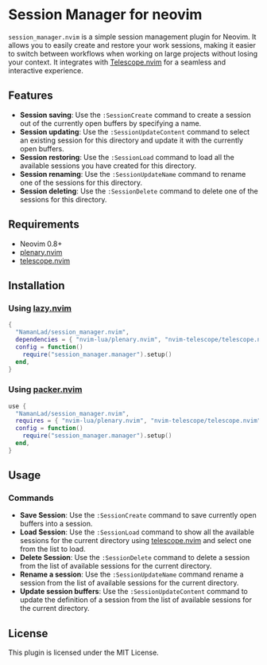 # Session Manager for neovim

`session_manager.nvim` is a simple session management plugin for Neovim. It allows you to
easily create and restore your work sessions, making it easier to switch between workflows
when working on large projects without losing your context. It integrates with
[Telescope.nvim](https://github.com/nvim-telescope/telescope.nvim) for a seamless and interactive experience.

## Features

- **Session saving**: Use the `:SessionCreate` command to create a session out of the
  currently open buffers by specifying a name.
- **Session updating**: Use the `:SessionUpdateContent` command to select an existing
  session for this directory and update it with the currently open buffers.
- **Session restoring**: Use the `:SessionLoad` command to load all the available sessions
  you have created for this directory.
- **Session renaming**: Use the `:SessionUpdateName` command to rename one of the sessions
  for this directory.
- **Session deleting**: Use the `:SessionDelete` command to delete one of the sessions for
  this directory.

## Requirements

- Neovim 0.8+
- [plenary.nvim](https://github.com/nvim-lua/plenary.nvim)
- [telescope.nvim](https://github.com/nvim-telescope/telescope.nvim)

## Installation

### Using [lazy.nvim](https://github.com/folke/lazy.nvim)

```lua
{
  "NamanLad/session_manager.nvim",
  dependencies = { "nvim-lua/plenary.nvim", "nvim-telescope/telescope.nvim" },
  config = function()
    require("session_manager.manager").setup()
  end,
}
```

### Using [packer.nvim](https://github.com/wbthomason/packer.nvim)

```lua
use {
  "NamanLad/session_manager.nvim",
  requires = { "nvim-lua/plenary.nvim", "nvim-telescope/telescope.nvim" },
  config = function()
    require("session_manager.manager").setup()
  end,
}
```

## Usage

### Commands

- **Save Session**: Use the `:SessionCreate` command to save currently open buffers into a session.
- **Load Session**: Use the `:SessionLoad` command to show all the available sessions for the current directory using [telescope.nvim](https://github.com/nvim-telescope/telescope.nvim) and select one from the list to load.
- **Delete Session**: Use the `:SessionDelete` command to delete a session from the list of available sessions for the current directory.
- **Rename a session**: Use the `:SessionUpdateName` command rename a session from the list of available sessions for the current directory.
- **Update session buffers**: Use the `:SessionUpdateContent` command to update the definition of a session from the list of available sessions for the current directory.

## License

This plugin is licensed under the MIT License.

